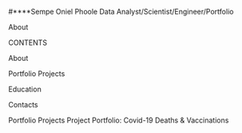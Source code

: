 #****Sempe Oniel Phoole Data Analyst/Scientist/Engineer/Portfolio

About

CONTENTS

 About

 Portfolio Projects

Education

Contacts

Portfolio Projects
Project Portfolio: Covid-19 Deaths & Vaccinations

